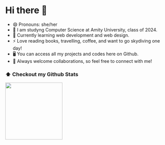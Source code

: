 # Hi there 👋



* 😄 Pronouns: she/her
* :book: I am studyng Computer Science at Amity University, class of 2024.
* 🌱 Currently learning web development and web design.
* ⚡ Love reading books, travelling, coffee, and want to go skydiving one day!
* 🖥 You can access all my projects and codes here on Github.
* 💬 Always welcome collaborations, so feel free to connect with me!



### ⬆ Checkout my Github Stats
<img height="180em" src="https://github-readme-stats.vercel.app/api?username=ipshagupta&theme=vision-friendly-dark&show_icons=true&hide_border=true&&count_private=true&include_all_commits=true" />


